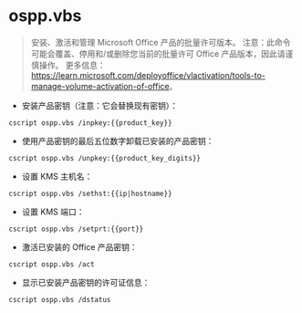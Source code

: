 # ospp.vbs

> 安装、激活和管理 Microsoft Office 产品的批量许可版本。
> 注意：此命令可能会覆盖、停用和/或删除您当前的批量许可 Office 产品版本，因此请谨慎操作。
> 更多信息：<https://learn.microsoft.com/deployoffice/vlactivation/tools-to-manage-volume-activation-of-office>。

- 安装产品密钥（注意：它会替换现有密钥）：

`cscript ospp.vbs /inpkey:{{product_key}}`

- 使用产品密钥的最后五位数字卸载已安装的产品密钥：

`cscript ospp.vbs /unpkey:{{product_key_digits}}`

- 设置 KMS 主机名：

`cscript ospp.vbs /sethst:{{ip|hostname}}`

- 设置 KMS 端口：

`cscript ospp.vbs /setprt:{{port}}`

- 激活已安装的 Office 产品密钥：

`cscript ospp.vbs /act`

- 显示已安装产品密钥的许可证信息：

`cscript ospp.vbs /dstatus`